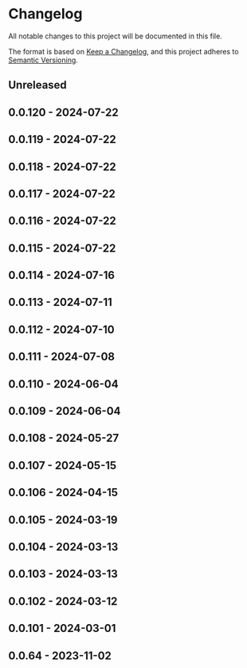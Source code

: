 # Changelog

All notable changes to this project will be documented in this file.

The format is based on [Keep a Changelog](https://keepachangelog.com/en/1.0.0/),
and this project adheres to [Semantic Versioning](https://semver.org/spec/v2.0.0.html).

## Unreleased

## 0.0.120 - 2024-07-22

## 0.0.119 - 2024-07-22

## 0.0.118 - 2024-07-22

## 0.0.117 - 2024-07-22

## 0.0.116 - 2024-07-22

## 0.0.115 - 2024-07-22

## 0.0.114 - 2024-07-16

## 0.0.113 - 2024-07-11

## 0.0.112 - 2024-07-10

## 0.0.111 - 2024-07-08

## 0.0.110 - 2024-06-04

## 0.0.109 - 2024-06-04

## 0.0.108 - 2024-05-27

## 0.0.107 - 2024-05-15

## 0.0.106 - 2024-04-15

## 0.0.105 - 2024-03-19

## 0.0.104 - 2024-03-13

## 0.0.103 - 2024-03-13

## 0.0.102 - 2024-03-12

## 0.0.101 - 2024-03-01

## 0.0.64 - 2023-11-02
